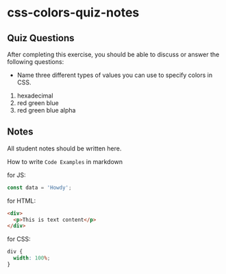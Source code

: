 # css-colors-quiz-notes

## Quiz Questions

After completing this exercise, you should be able to discuss or answer the following questions:

- Name three different types of values you can use to specify colors in CSS.

1. hexadecimal
2. red green blue
3. red green blue alpha

## Notes

All student notes should be written here.

How to write `Code Examples` in markdown

for JS:

```javascript
const data = 'Howdy';
```

for HTML:

```html
<div>
  <p>This is text content</p>
</div>
```

for CSS:

```css
div {
  width: 100%;
}
```
